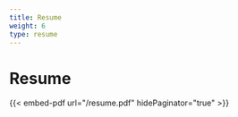 ```yaml
---
title: Resume
weight: 6
type: resume
---
```

<!-- [Download file](/resume.pdf) -->
# Resume

{{< embed-pdf url="/resume.pdf" hidePaginator="true" >}}